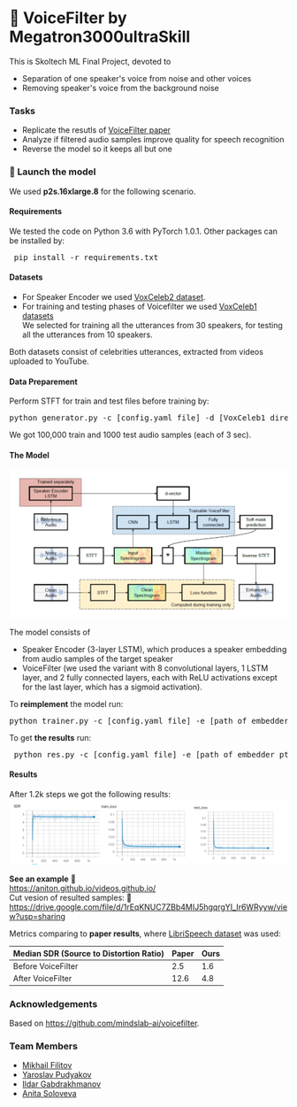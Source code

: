 # :mega: VoiceFilter by Megatron3000ultraSkill 
This is Skoltech ML Final Project, devoted to 
+ Separation of one speaker's voice from noise and other voices 
+ Removing speaker's voice from the background noise

### Tasks
+ Replicate the resutls of [VoiceFilter paper](https://arxiv.org/pdf/1810.04826.pdf)
+ Analyze if filtered audio samples improve quality for speech recognition
+ Reverse the model so it keeps all but one

### :rocket: Launch the model 
We used **p2s.16xlarge.8** for the following scenario.
#### Requirements
We tested the code on Python 3.6 with PyTorch 1.0.1. Other packages can be installed by:
  <pre> pip install -r requirements.txt</pre>
#### Datasets
+ For Speaker Encoder we used [VoxCeleb2 dataset](https://www.robots.ox.ac.uk/~vgg/data/voxceleb/vox2.html).
+ For training and testing phases of Voicefilter we used [VoxCeleb1 datasets](https://www.robots.ox.ac.uk/~vgg/data/voxceleb/vox1.html) <br> We selected for training all the utterances from 30 speakers, for testing all the utterances from 10 speakers. <br>

Both datasets consist of celebrities utterances, extracted from videos uploaded to YouTube.

#### Data Preparement
Perform STFT for train and test files before training by:
  <pre>python generator.py -c [config.yaml file] -d [VoxCeleb1 directory (should ends with <i>aac</i>)] -o [output directory]</pre>
We got 100,000 train and 1000 test audio samples (each of 3 sec). 
#### The Model 

![GitHub Logo](/model.png)

The model consists of 
+ Speaker Encoder (3-layer LSTM), which produces a speaker embedding from audio samples of the target speaker 
+ VoiceFilter (we used the variant with 8 convolutional layers, 1 LSTM layer, and 2 fully connected layers, each with ReLU activations except for the last layer, which has a sigmoid activation). 

To **reimplement** the model run:
  <pre>python trainer.py -c [config.yaml file] -e [path of embedder pt file] -m [create a name for the model]</pre>

To get **the results**  run:
<pre> python res.py -c [config.yaml file] -e [path of embedder pt file] --checkpoint_path [chkpt/name/chkpt_{step}.pt] </pre>
#### Results
After 1.2k steps we got the following results:
![GitHub Logo](/res.png)

**See an example** :small_red_triangle_down: <br> https://aniton.github.io/videos.github.io/ <br>
Cut vesion of resulted samples: :small_red_triangle_down: <br> https://drive.google.com/file/d/1rEqKNUC7ZBb4MIJ5hgqrgYI_Ir6WRyyw/view?usp=sharing 


Metrics comparing to **paper results**, where [LibriSpeech dataset](https://www.openslr.org/12) was used:

| Median SDR (Source to Distortion Ratio)  | Paper | Ours |
| ------------- | ------------- |------------- |
| Before VoiceFilter | 2.5  | 1.6 |
| After VoiceFilter  | 12.6 | 4.8 |



### Acknowledgements  
Based on https://github.com/mindslab-ai/voicefilter.
### Team Members 
+ [Mikhail Filitov](https://github.com/lll-phill-lll)
+ [Yaroslav Pudyakov](https://github.com/boomland)
+ [Ildar Gabdrakhmanov](https://github.com/KotShredinger)
+ [Anita Soloveva](https://github.com/aniton)
